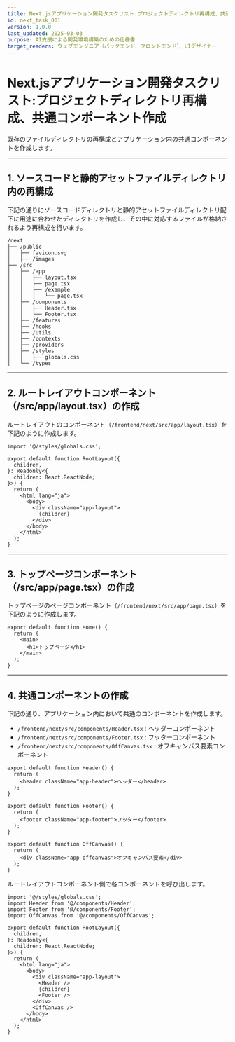 ```yaml
---
title: Next.jsアプリケーション開発タスクリスト:プロジェクトディレクトリ再構成、共通コンポーネント作成
id: next_task_001
version: 1.0.0
last_updated: 2025-03-03
purpose: AI支援による開発環境構築のための仕様書
target_readers: ウェブエンジニア（バックエンド、フロントエンド）、UIデザイナー
---
```


# Next.jsアプリケーション開発タスクリスト:プロジェクトディレクトリ再構成、共通コンポーネント作成

既存のファイルディレクトリの再構成とアプリケーション内の共通コンポーネントを作成します。

---

## 1. ソースコードと静的アセットファイルディレクトリ内の再構成

下記の通りにソースコードディレクトリと静的アセットファイルディレクトリ配下に用途に合わせたディレクトリを作成し、その中に対応するファイルが格納されるよう再構成を行います。

```
/next
├── /public
│   ├── favicon.svg
│   ├── /images
├── /src
│   ├── /app
│   │   ├── layout.tsx
│   │   ├── page.tsx
│   │   ├── /example
│   │   │   └── page.tsx
│   ├── /components
│   │   ├── Header.tsx
│   │   ├── Footer.tsx
│   ├── /features
│   ├── /hooks
│   ├── /utils
│   ├── /contexts
│   ├── /providers
│   ├── /styles
│   │   ├── globals.css
│   └── /types
```

---

## 2. ルートレイアウトコンポーネント（/src/app/layout.tsx）の作成

ルートレイアウトのコンポーネント（`/frontend/next/src/app/layout.tsx`）を下記のように作成します。

```tsx
import '@/styles/globals.css';

export default function RootLayout({
  children,
}: Readonly<{
  children: React.ReactNode;
}>) {
  return (
    <html lang="ja">
      <body>
        <div className="app-layout">
          {children}
        </div>
      </body>
    </html>
  );
}
```

---

## 3. トップページコンポーネント（/src/app/page.tsx）の作成

トップページのページコンポーネント（`/frontend/next/src/app/page.tsx`）を下記のように作成します。

```tsx
export default function Home() {
  return (
    <main>
      <h1>トップページ</h1>
    </main>
  );
}

```

---

## 4. 共通コンポーネントの作成

下記の通り、アプリケーション内において共通のコンポーネントを作成します。

- `/frontend/next/src/components/Header.tsx` : ヘッダーコンポーネント
- `/frontend/next/src/components/Footer.tsx` : フッターコンポーネント
- `/frontend/next/src/components/OffCanvas.tsx` : オフキャンバス要素コンポーネント

```tsx
export default function Header() {
  return (
    <header className="app-header">ヘッダー</header>
  );
}

export default function Footer() {
  return (
    <footer className="app-footer">フッター</footer>
  );
}

export default function OffCanvas() {
  return (
    <div className="app-offcanvas">オフキャンバス要素</div>
  );
}
```

ルートレイアウトコンポーネント側で各コンポーネントを呼び出します。

```tsx
import '@/styles/globals.css';
import Header from '@/components/Header';
import Footer from '@/components/Footer';
import OffCanvas from '@/components/OffCanvas';

export default function RootLayout({
  children,
}: Readonly<{
  children: React.ReactNode;
}>) {
  return (
    <html lang="ja">
      <body>
        <div className="app-layout">
          <Header />
          {children}
          <Footer />
        </div>
        <OffCanvas />
      </body>
    </html>
  );
}
```
